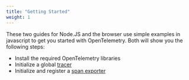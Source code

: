 ```yaml
---
title: "Getting Started"
weight: 1
---
```

These two guides for Node.JS and the browser use simple examples in javascript to get you started with OpenTelemetry. Both will show you the following steps:

- Install the required OpenTelemetry libraries
- Initialize a global [tracer](https://github.com/open-telemetry/opentelemetry-specification/blob/main/specification/trace/api.md#tracer)
- Initialize and register a [span exporter](https://github.com/open-telemetry/opentelemetry-specification/blob/main/specification/trace/sdk.md#span-exporter)
